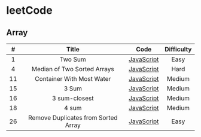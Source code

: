 # leetCode

## Array
 
**#** | Title | Code | Difficulty
:--------: | :--------: | :--------: | :--------:
1 |Two Sum | [JavaScript](https://github.com/KenZhi0919/leetCode/blob/master/Algorithms/Array/1.ts) | Easy
4 |Median of Two Sorted Arrays | [JavaScript](https://github.com/KenZhi0919/leetCode/blob/master/Algorithms/Array/4.ts) | Hard
11 | Container With Most Water | [JavaScript](https://github.com/KenZhi0919/leetCode/blob/master/Algorithms/Array/11.ts) | Medium
15 | 3 Sum | [JavaScript](https://github.com/KenZhi0919/leetCode/blob/master/Algorithms/Array/15.ts) | Medium
16 | 3 sum-closest | [JavaScript](https://github.com/KenZhi0919/leetCode/blob/master/Algorithms/Array/16.ts) | Medium
18 | 4 sum | [JavaScript](https://github.com/KenZhi0919/leetCode/blob/master/Algorithms/Array/18.ts) | Medium
26 | Remove Duplicates from Sorted Array | [JavaScript](https://github.com/KenZhi0919/leetCode/blob/master/Algorithms/Array/26.ts) | Easy
